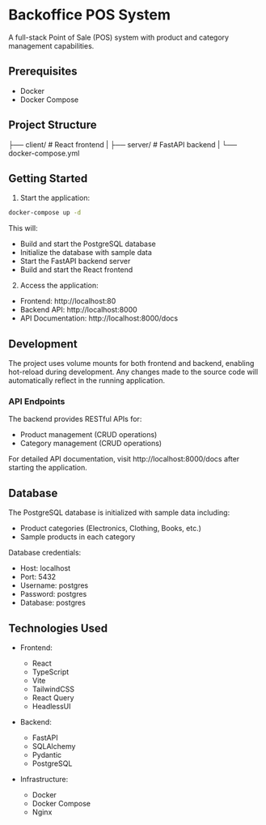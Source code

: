 # Backoffice POS System

A full-stack Point of Sale (POS) system with product and category management capabilities.

## Prerequisites

- Docker
- Docker Compose

## Project Structure

├── client/ # React frontend
|
├── server/ # FastAPI backend
|
└── docker-compose.yml

## Getting Started

1. Start the application:

```bash
docker-compose up -d
```

This will:

- Build and start the PostgreSQL database
- Initialize the database with sample data
- Start the FastAPI backend server
- Build and start the React frontend

2. Access the application:

- Frontend: http://localhost:80
- Backend API: http://localhost:8000
- API Documentation: http://localhost:8000/docs

## Development

The project uses volume mounts for both frontend and backend, enabling hot-reload during development. Any changes made to the source code will automatically reflect in the running application.

### API Endpoints

The backend provides RESTful APIs for:

- Product management (CRUD operations)
- Category management (CRUD operations)

For detailed API documentation, visit http://localhost:8000/docs after starting the application.

## Database

The PostgreSQL database is initialized with sample data including:

- Product categories (Electronics, Clothing, Books, etc.)
- Sample products in each category

Database credentials:

- Host: localhost
- Port: 5432
- Username: postgres
- Password: postgres
- Database: postgres

## Technologies Used

- Frontend:

  - React
  - TypeScript
  - Vite
  - TailwindCSS
  - React Query
  - HeadlessUI

- Backend:

  - FastAPI
  - SQLAlchemy
  - Pydantic
  - PostgreSQL

- Infrastructure:
  - Docker
  - Docker Compose
  - Nginx
